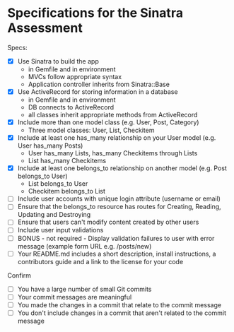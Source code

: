 # Specifications for the Sinatra Assessment

Specs:
- [x] Use Sinatra to build the app
    - in Gemfile and in environment
    - MVCs follow appropriate syntax
    - Application controller inherits from Sinatra::Base
- [x] Use ActiveRecord for storing information in a database
    - in Gemfile and in environment
    - DB connects to ActiveRecord
    - all classes inherit appropriate methods from ActiveRecord
- [x] Include more than one model class (e.g. User, Post, Category)
    - Three model classes: User, List, Checkitem
- [x] Include at least one has_many relationship on your User model (e.g. User has_many Posts)
    - User has_many Lists, has_many Checkitems through Lists
    - List has_many Checkitems
- [x] Include at least one belongs_to relationship on another model (e.g. Post belongs_to User)
    - List belongs_to User
    - Checkitem belongs_to List
- [ ] Include user accounts with unique login attribute (username or email)
- [ ] Ensure that the belongs_to resource has routes for Creating, Reading, Updating and Destroying
- [ ] Ensure that users can't modify content created by other users
- [ ] Include user input validations
- [ ] BONUS - not required - Display validation failures to user with error message (example form URL e.g. /posts/new)
- [ ] Your README.md includes a short description, install instructions, a contributors guide and a link to the license for your code

Confirm
- [ ] You have a large number of small Git commits
- [ ] Your commit messages are meaningful
- [ ] You made the changes in a commit that relate to the commit message
- [ ] You don't include changes in a commit that aren't related to the commit message
